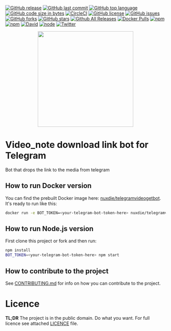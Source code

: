 [![GitHub release](https://img.shields.io/github/release/nuxdie/telegramvideogetbot.svg)](https://github.com/nuxdie/telegramvideogetbot)
[![GitHub last commit](https://img.shields.io/github/last-commit/nuxdie/telegramvideogetbot.svg)](https://github.com/nuxdie/telegramvideogetbot)
[![GitHub top language](https://img.shields.io/github/languages/top/nuxdie/telegramvideogetbot.svg)](https://github.com/nuxdie/telegramvideogetbot)
[![GitHub code size in bytes](https://img.shields.io/github/languages/code-size/nuxdie/telegramvideogetbot.svg)](https://github.com/nuxdie/telegramvideogetbot)
[![CircleCI](https://img.shields.io/circleci/project/github/nuxdie/telegramvideogetbot.svg)](https://github.com/nuxdie/telegramvideogetbot)
[![GitHub license](https://img.shields.io/github/license/nuxdie/telegramvideogetbot.svg)](https://github.com/nuxdie/telegramvideogetbot/blob/master/LICENSE)
[![GitHub issues](https://img.shields.io/github/issues/nuxdie/telegramvideogetbot.svg)](https://github.com/nuxdie/telegramvideogetbot/issues)
[![GitHub forks](https://img.shields.io/github/forks/nuxdie/telegramvideogetbot.svg)](https://github.com/nuxdie/telegramvideogetbot/network)
[![GitHub stars](https://img.shields.io/github/stars/nuxdie/telegramvideogetbot.svg)](https://github.com/nuxdie/telegramvideogetbot/stargazers)
[![Github All Releases](https://img.shields.io/github/downloads/nuxdie/telegramvideogetbot/total.svg)](https://github.com/nuxdie/telegramvideogetbot)
[![Docker Pulls](https://img.shields.io/docker/pulls/nuxdie/telegramvideogetbot.svg)](https://github.com/nuxdie/telegramvideogetbot)
[![npm](https://img.shields.io/npm/dt/telegramvideogetbot.svg)](https://github.com/nuxdie/telegramvideogetbot)
[![npm](https://img.shields.io/npm/v/npm.svg)](https://github.com/nuxdie/telegramvideogetbot)
[![David](https://img.shields.io/david/nuxdie/telegramvideogetbot.svg)](https://github.com/nuxdie/telegramvideogetbot)
[![node](https://img.shields.io/node/v/passport.svg)](https://github.com/nuxdie/telegramvideogetbot)
[![Twitter](https://img.shields.io/twitter/url/https/github.com/nuxdie/telegramvideogetbot.svg?style=social)](https://twitter.com/intent/tweet?text=Wow:&url=https%3A%2F%2Fgithub.com%2Fnuxdie%2Ftelegramvideogetbot)

<p align="center"><img class="img-fluid" width=300px src="https://user-images.githubusercontent.com/3918844/39076476-ecaeed10-44fb-11e8-9cc4-98e0f9ca6405.png" />
</p>

# Video_note download link bot for Telegram
Bot that drops the link to the media from telegram

## How to run Docker version
You can find the prebuilt Docker image here: [nuxdie/telegramvideogetbot](https://hub.docker.com/r/nuxdie/telegramvideogetbot/). It's ready to run like this:
```bash
docker run -e BOT_TOKEN=<your-telegram-bot-token-here> nuxdie/telegramvideogetbot:latest
```

## How to run Node.js version
First clone this project or fork and then run:
```bash
npm install
BOT_TOKEN=<your-telegram-bot-token-here> npm start
```

## How to contribute to the project
See [CONTRIBUTING.md](CONTRIBUTING.md) for info on how you can contribute
to the project.

# Licence
__TL;DR__ The project is in the public domain. Do what you want. For full licence see attached [LICENCE](LICENCE) file.
